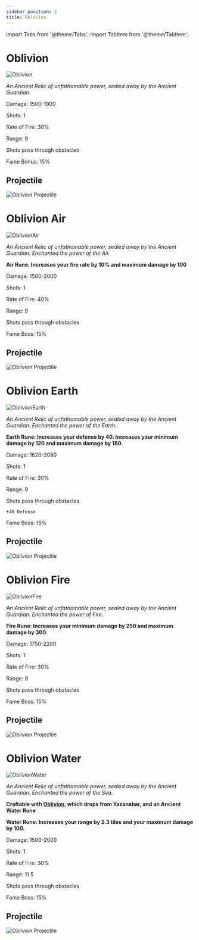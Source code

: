 ```yaml
---
sidebar_position: 2
title: Oblivion
---
```


import Tabs from '@theme/Tabs';
import TabItem from '@theme/TabItem';

<Tabs>
  <TabItem value="Oblivion" label="Oblivion" default>

# Oblivion

![Oblivion](https://vwiki.valorserver.com/api/item/picture/Oblivion)

<i>An Ancient Relic of unfathomable power, sealed away by the Ancient Guardian.</i>

Damage: 1500-1900

Shots: 1 

Rate of Fire: 30%

Range: 9

Shots pass through obstacles

Fame Bonus: 15%

## Projectile

![Oblivion Projectile](https://cdn.discordapp.com/attachments/828314781793779742/981319720718434304/oblivion.gif)

  </TabItem>
  <TabItem value="Air" label="Air">

# Oblivion Air 

![OblivionAir](https://vwiki.valorserver.com/api/item/picture/Oblivion%20Air)

<i>An Ancient Relic of unfathomable power, sealed away by the Ancient Guardian. Enchanted the power of the Air.</i>

**Air Rune: Increases your fire rate by 10% and maximum damage by 100**

Damage: 1500-2000

Shots: 1

Rate of Fire: 40%

Range: 9

Shots pass through obstacles

Fame Boss: 15%

## Projectile

![Oblivion Projectile](https://cdn.discordapp.com/attachments/828314781793779742/981319720718434304/oblivion.gif)

  </TabItem>
  <TabItem value="Earth" label="Earth">

# Oblivion Earth

![OblivionEarth](https://vwiki.valorserver.com/api/item/picture/Oblivion%20Earth)

<i>An Ancient Relic of unfathomable power, sealed away by the Ancient Guardian. Enchanted the power of the Earth.</i>

**Earth Rune: Increases your defense by 40. Increases your minimum damage by 120 and maximum damage by 180.**

Damage: 1620-2080

Shots: 1

Rate of Fire: 30%

Range: 9

Shots pass through obstacles

    +40 Defense

Fame Boss: 15%

## Projectile

![Oblivion Projectile](https://cdn.discordapp.com/attachments/828314781793779742/981319720718434304/oblivion.gif)


  </TabItem>
  <TabItem value="Fire" label="Fire">

# Oblivion Fire

![OblivionFire](https://vwiki.valorserver.com/api/item/picture/Oblivion%20Fire)

<i>An Ancient Relic of unfathomable power, sealed away by the Ancient Guardian. Enchanted the power of Fire.</i>

**Fire Rune: Increases your minimum damage by 250 and maximum damage by 300.**

Damage: 1750-2200

Shots: 1

Rate of Fire: 30%

Range: 9

Shots pass through obstacles

Fame Boss: 15%

## Projectile

![Oblivion Projectile](https://cdn.discordapp.com/attachments/828314781793779742/981319720718434304/oblivion.gif)

  </TabItem>
  <TabItem value="Water" label="Water">

# Oblivion Water

![OblivionWater](https://vwiki.valorserver.com/api/item/picture/Oblivion%20Water)

<i>An Ancient Relic of unfathomable power, sealed away by the Ancient Guardian. Enchanted the power of the Sea.</i>

**Craftable with [Oblivion](https://wiki-test.valorserver.com/docs/items/weapons/bows/ars/Oblivion), which drops from Yazanahar, and an Ancient Water Rune**

**Water Rune: Increases your range by 2.3 tiles and your maximum damage by 100.**

Damage: 1500-2000

Shots: 1

Rate of Fire: 30%

Range: 11.5

Shots pass through obstacles

Fame Boss: 15%

## Projectile

![Oblivion Projectile](https://cdn.discordapp.com/attachments/828314781793779742/981319720718434304/oblivion.gif)


  </TabItem>
</Tabs>
